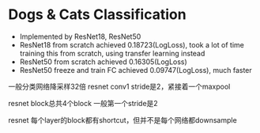 # Dogs & Cats Classification
- Implemented by ResNet18, ResNet50
- ResNet18 from scratch achieved 0.18723(LogLoss), took a lot of time training this from scratch, using transfer learning instead
- ResNet50 from scratch achieved 0.16305(LogLoss)
- ResNet50 freeze and train FC achieved 0.09747(LogLoss), much faster

一般分类网络降采样32倍
resnet conv1 stride是2，紧接着一个maxpool

resnet block总共4个block 一般第一个stride是2

resnet 每个layer的block都有shortcut，但并不是每个网络都downsample


